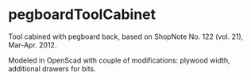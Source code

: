 # pegboardToolCabinet #

Tool cabined with pegboard back, based on ShopNote No. 122 (vol. 21), Mar-Apr. 2012. 

Modeled in OpenScad with couple of modifications: plywood width, additional drawers for bits.
